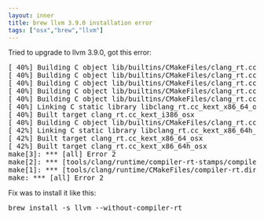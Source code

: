 ```yaml
---
layout: inner
title: brew llvm 3.9.0 installation error
tags: ["osx","brew","llvm"]
---
```

Tried to upgrade to llvm 3.9.0, got this error:
<pre>
[ 40%] Building C object lib/builtins/CMakeFiles/clang_rt.cc_kext_x86_64h_osx.dir/emutls.c.o
[ 40%] Building C object lib/builtins/CMakeFiles/clang_rt.cc_kext_x86_64h_osx.dir/gcc_personality_v0.c.o
[ 40%] Building C object lib/builtins/CMakeFiles/clang_rt.cc_kext_x86_64h_osx.dir/__/profile/InstrProfiling.c.o
[ 40%] Building C object lib/builtins/CMakeFiles/clang_rt.cc_kext_x86_64h_osx.dir/__/profile/InstrProfilingBuffer.c.o
[ 40%] Building C object lib/builtins/CMakeFiles/clang_rt.cc_kext_x86_64h_osx.dir/__/profile/InstrProfilingPlatformDarwin.c.o
[ 40%] Linking C static library libclang_rt.cc_kext_x86_64_osx.a
[ 40%] Built target clang_rt.cc_kext_i386_osx
[ 40%] Building C object lib/builtins/CMakeFiles/clang_rt.cc_kext_x86_64h_osx.dir/__/profile/InstrProfilingWriter.c.o
[ 42%] Linking C static library libclang_rt.cc_kext_x86_64h_osx.a
[ 42%] Built target clang_rt.cc_kext_x86_64_osx
[ 42%] Built target clang_rt.cc_kext_x86_64h_osx
make[3]: *** [all] Error 2
make[2]: *** [tools/clang/runtime/compiler-rt-stamps/compiler-rt-build] Error 2
make[1]: *** [tools/clang/runtime/CMakeFiles/compiler-rt.dir/all] Error 2
make: *** [all] Error 2
</pre>

Fix was to install it like this:
<pre>brew install -s llvm --without-compiler-rt</pre>
